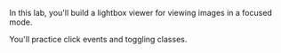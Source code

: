 In this lab, you'll build a lightbox viewer for viewing images in a focused mode.

You'll practice click events and toggling classes.